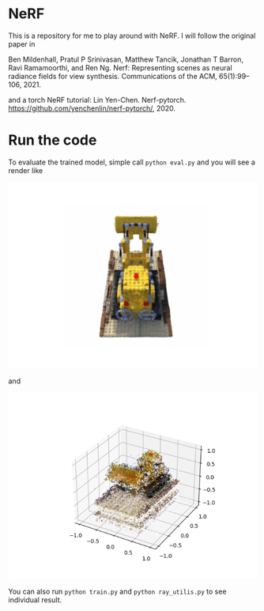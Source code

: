 # NeRF
This is a repository for me to play around with NeRF.
I will follow the original paper in

Ben Mildenhall, Pratul P Srinivasan, Matthew Tancik, Jonathan T Barron, Ravi Ramamoorthi, and
Ren Ng. Nerf: Representing scenes as neural radiance fields for view synthesis. Communications
of the ACM, 65(1):99–106, 2021.

and a torch NeRF tutorial:
Lin Yen-Chen. Nerf-pytorch. https://github.com/yenchenlin/nerf-pytorch/,
2020.

# Run the code
To evaluate the trained model, simple call ```python eval.py``` and you will see a render like

<img src='data/lego/lego_rendering.gif'/>

and 

<img src='data/lego/point_cloud view.png'/>

You can also run ```python train.py``` and ```python ray_utilis.py``` to see individual result.